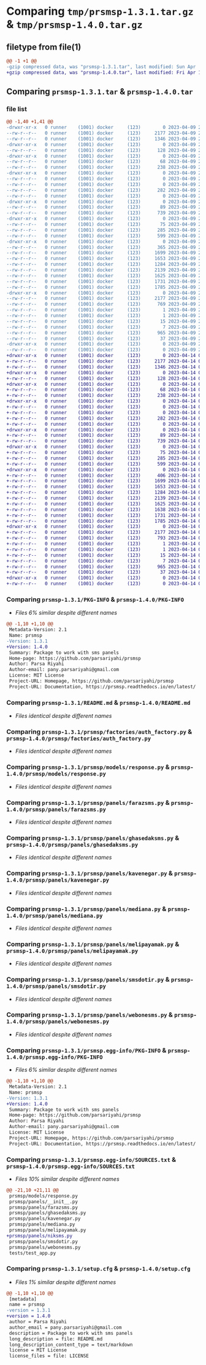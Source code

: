 # Comparing `tmp/prsmsp-1.3.1.tar.gz` & `tmp/prsmsp-1.4.0.tar.gz`

## filetype from file(1)

```diff
@@ -1 +1 @@
-gzip compressed data, was "prsmsp-1.3.1.tar", last modified: Sun Apr  9 21:55:41 2023, max compression
+gzip compressed data, was "prsmsp-1.4.0.tar", last modified: Fri Apr 14 09:28:58 2023, max compression
```

## Comparing `prsmsp-1.3.1.tar` & `prsmsp-1.4.0.tar`

### file list

```diff
@@ -1,40 +1,41 @@
-drwxr-xr-x   0 runner    (1001) docker     (123)        0 2023-04-09 21:55:41.806903 prsmsp-1.3.1/
--rw-r--r--   0 runner    (1001) docker     (123)     2177 2023-04-09 21:55:41.806903 prsmsp-1.3.1/PKG-INFO
--rw-r--r--   0 runner    (1001) docker     (123)     1346 2023-04-09 21:55:30.000000 prsmsp-1.3.1/README.md
-drwxr-xr-x   0 runner    (1001) docker     (123)        0 2023-04-09 21:55:41.798903 prsmsp-1.3.1/prsmsp/
--rw-r--r--   0 runner    (1001) docker     (123)      128 2023-04-09 21:55:30.000000 prsmsp-1.3.1/prsmsp/__init__.py
-drwxr-xr-x   0 runner    (1001) docker     (123)        0 2023-04-09 21:55:41.802903 prsmsp-1.3.1/prsmsp/abstracts/
--rw-r--r--   0 runner    (1001) docker     (123)       68 2023-04-09 21:55:30.000000 prsmsp-1.3.1/prsmsp/abstracts/__init__.py
--rw-r--r--   0 runner    (1001) docker     (123)      238 2023-04-09 21:55:30.000000 prsmsp-1.3.1/prsmsp/abstracts/abcpanel.py
-drwxr-xr-x   0 runner    (1001) docker     (123)        0 2023-04-09 21:55:41.802903 prsmsp-1.3.1/prsmsp/exceptions/
--rw-r--r--   0 runner    (1001) docker     (123)        0 2023-04-09 21:55:30.000000 prsmsp-1.3.1/prsmsp/exceptions/__init__.py
--rw-r--r--   0 runner    (1001) docker     (123)        0 2023-04-09 21:55:30.000000 prsmsp-1.3.1/prsmsp/exceptions/abstracts.py
--rw-r--r--   0 runner    (1001) docker     (123)      282 2023-04-09 21:55:30.000000 prsmsp-1.3.1/prsmsp/exceptions/models.py
--rw-r--r--   0 runner    (1001) docker     (123)        0 2023-04-09 21:55:30.000000 prsmsp-1.3.1/prsmsp/exceptions/panels.py
-drwxr-xr-x   0 runner    (1001) docker     (123)        0 2023-04-09 21:55:41.802903 prsmsp-1.3.1/prsmsp/factories/
--rw-r--r--   0 runner    (1001) docker     (123)       89 2023-04-09 21:55:30.000000 prsmsp-1.3.1/prsmsp/factories/__init__.py
--rw-r--r--   0 runner    (1001) docker     (123)      739 2023-04-09 21:55:30.000000 prsmsp-1.3.1/prsmsp/factories/auth_factory.py
-drwxr-xr-x   0 runner    (1001) docker     (123)        0 2023-04-09 21:55:41.802903 prsmsp-1.3.1/prsmsp/models/
--rw-r--r--   0 runner    (1001) docker     (123)       75 2023-04-09 21:55:30.000000 prsmsp-1.3.1/prsmsp/models/__init__.py
--rw-r--r--   0 runner    (1001) docker     (123)      285 2023-04-09 21:55:30.000000 prsmsp-1.3.1/prsmsp/models/auth.py
--rw-r--r--   0 runner    (1001) docker     (123)      599 2023-04-09 21:55:30.000000 prsmsp-1.3.1/prsmsp/models/response.py
-drwxr-xr-x   0 runner    (1001) docker     (123)        0 2023-04-09 21:55:41.806903 prsmsp-1.3.1/prsmsp/panels/
--rw-r--r--   0 runner    (1001) docker     (123)      365 2023-04-09 21:55:30.000000 prsmsp-1.3.1/prsmsp/panels/__init__.py
--rw-r--r--   0 runner    (1001) docker     (123)     1699 2023-04-09 21:55:30.000000 prsmsp-1.3.1/prsmsp/panels/farazsms.py
--rw-r--r--   0 runner    (1001) docker     (123)     1653 2023-04-09 21:55:30.000000 prsmsp-1.3.1/prsmsp/panels/ghasedaksms.py
--rw-r--r--   0 runner    (1001) docker     (123)     1284 2023-04-09 21:55:30.000000 prsmsp-1.3.1/prsmsp/panels/kavenegar.py
--rw-r--r--   0 runner    (1001) docker     (123)     2139 2023-04-09 21:55:30.000000 prsmsp-1.3.1/prsmsp/panels/mediana.py
--rw-r--r--   0 runner    (1001) docker     (123)     1625 2023-04-09 21:55:30.000000 prsmsp-1.3.1/prsmsp/panels/melipayamak.py
--rw-r--r--   0 runner    (1001) docker     (123)     1731 2023-04-09 21:55:30.000000 prsmsp-1.3.1/prsmsp/panels/smsdotir.py
--rw-r--r--   0 runner    (1001) docker     (123)     1785 2023-04-09 21:55:30.000000 prsmsp-1.3.1/prsmsp/panels/webonesms.py
-drwxr-xr-x   0 runner    (1001) docker     (123)        0 2023-04-09 21:55:41.802903 prsmsp-1.3.1/prsmsp.egg-info/
--rw-r--r--   0 runner    (1001) docker     (123)     2177 2023-04-09 21:55:41.000000 prsmsp-1.3.1/prsmsp.egg-info/PKG-INFO
--rw-r--r--   0 runner    (1001) docker     (123)      769 2023-04-09 21:55:41.000000 prsmsp-1.3.1/prsmsp.egg-info/SOURCES.txt
--rw-r--r--   0 runner    (1001) docker     (123)        1 2023-04-09 21:55:41.000000 prsmsp-1.3.1/prsmsp.egg-info/dependency_links.txt
--rw-r--r--   0 runner    (1001) docker     (123)        1 2023-04-09 21:55:41.000000 prsmsp-1.3.1/prsmsp.egg-info/not-zip-safe
--rw-r--r--   0 runner    (1001) docker     (123)       15 2023-04-09 21:55:41.000000 prsmsp-1.3.1/prsmsp.egg-info/requires.txt
--rw-r--r--   0 runner    (1001) docker     (123)        7 2023-04-09 21:55:41.000000 prsmsp-1.3.1/prsmsp.egg-info/top_level.txt
--rw-r--r--   0 runner    (1001) docker     (123)      965 2023-04-09 21:55:41.806903 prsmsp-1.3.1/setup.cfg
--rw-r--r--   0 runner    (1001) docker     (123)       37 2023-04-09 21:55:30.000000 prsmsp-1.3.1/setup.py
-drwxr-xr-x   0 runner    (1001) docker     (123)        0 2023-04-09 21:55:41.806903 prsmsp-1.3.1/tests/
--rw-r--r--   0 runner    (1001) docker     (123)        0 2023-04-09 21:55:30.000000 prsmsp-1.3.1/tests/test_app.py
+drwxr-xr-x   0 runner    (1001) docker     (123)        0 2023-04-14 09:28:58.336466 prsmsp-1.4.0/
+-rw-r--r--   0 runner    (1001) docker     (123)     2177 2023-04-14 09:28:58.336466 prsmsp-1.4.0/PKG-INFO
+-rw-r--r--   0 runner    (1001) docker     (123)     1346 2023-04-14 09:28:47.000000 prsmsp-1.4.0/README.md
+drwxr-xr-x   0 runner    (1001) docker     (123)        0 2023-04-14 09:28:58.332466 prsmsp-1.4.0/prsmsp/
+-rw-r--r--   0 runner    (1001) docker     (123)      128 2023-04-14 09:28:47.000000 prsmsp-1.4.0/prsmsp/__init__.py
+drwxr-xr-x   0 runner    (1001) docker     (123)        0 2023-04-14 09:28:58.336466 prsmsp-1.4.0/prsmsp/abstracts/
+-rw-r--r--   0 runner    (1001) docker     (123)       68 2023-04-14 09:28:47.000000 prsmsp-1.4.0/prsmsp/abstracts/__init__.py
+-rw-r--r--   0 runner    (1001) docker     (123)      238 2023-04-14 09:28:47.000000 prsmsp-1.4.0/prsmsp/abstracts/abcpanel.py
+drwxr-xr-x   0 runner    (1001) docker     (123)        0 2023-04-14 09:28:58.336466 prsmsp-1.4.0/prsmsp/exceptions/
+-rw-r--r--   0 runner    (1001) docker     (123)        0 2023-04-14 09:28:47.000000 prsmsp-1.4.0/prsmsp/exceptions/__init__.py
+-rw-r--r--   0 runner    (1001) docker     (123)        0 2023-04-14 09:28:47.000000 prsmsp-1.4.0/prsmsp/exceptions/abstracts.py
+-rw-r--r--   0 runner    (1001) docker     (123)      282 2023-04-14 09:28:47.000000 prsmsp-1.4.0/prsmsp/exceptions/models.py
+-rw-r--r--   0 runner    (1001) docker     (123)        0 2023-04-14 09:28:47.000000 prsmsp-1.4.0/prsmsp/exceptions/panels.py
+drwxr-xr-x   0 runner    (1001) docker     (123)        0 2023-04-14 09:28:58.336466 prsmsp-1.4.0/prsmsp/factories/
+-rw-r--r--   0 runner    (1001) docker     (123)       89 2023-04-14 09:28:47.000000 prsmsp-1.4.0/prsmsp/factories/__init__.py
+-rw-r--r--   0 runner    (1001) docker     (123)      739 2023-04-14 09:28:47.000000 prsmsp-1.4.0/prsmsp/factories/auth_factory.py
+drwxr-xr-x   0 runner    (1001) docker     (123)        0 2023-04-14 09:28:58.336466 prsmsp-1.4.0/prsmsp/models/
+-rw-r--r--   0 runner    (1001) docker     (123)       75 2023-04-14 09:28:47.000000 prsmsp-1.4.0/prsmsp/models/__init__.py
+-rw-r--r--   0 runner    (1001) docker     (123)      285 2023-04-14 09:28:47.000000 prsmsp-1.4.0/prsmsp/models/auth.py
+-rw-r--r--   0 runner    (1001) docker     (123)      599 2023-04-14 09:28:47.000000 prsmsp-1.4.0/prsmsp/models/response.py
+drwxr-xr-x   0 runner    (1001) docker     (123)        0 2023-04-14 09:28:58.336466 prsmsp-1.4.0/prsmsp/panels/
+-rw-r--r--   0 runner    (1001) docker     (123)      406 2023-04-14 09:28:47.000000 prsmsp-1.4.0/prsmsp/panels/__init__.py
+-rw-r--r--   0 runner    (1001) docker     (123)     1699 2023-04-14 09:28:47.000000 prsmsp-1.4.0/prsmsp/panels/farazsms.py
+-rw-r--r--   0 runner    (1001) docker     (123)     1653 2023-04-14 09:28:47.000000 prsmsp-1.4.0/prsmsp/panels/ghasedaksms.py
+-rw-r--r--   0 runner    (1001) docker     (123)     1284 2023-04-14 09:28:47.000000 prsmsp-1.4.0/prsmsp/panels/kavenegar.py
+-rw-r--r--   0 runner    (1001) docker     (123)     2139 2023-04-14 09:28:47.000000 prsmsp-1.4.0/prsmsp/panels/mediana.py
+-rw-r--r--   0 runner    (1001) docker     (123)     1625 2023-04-14 09:28:47.000000 prsmsp-1.4.0/prsmsp/panels/melipayamak.py
+-rw-r--r--   0 runner    (1001) docker     (123)     1638 2023-04-14 09:28:47.000000 prsmsp-1.4.0/prsmsp/panels/niksms.py
+-rw-r--r--   0 runner    (1001) docker     (123)     1731 2023-04-14 09:28:47.000000 prsmsp-1.4.0/prsmsp/panels/smsdotir.py
+-rw-r--r--   0 runner    (1001) docker     (123)     1785 2023-04-14 09:28:47.000000 prsmsp-1.4.0/prsmsp/panels/webonesms.py
+drwxr-xr-x   0 runner    (1001) docker     (123)        0 2023-04-14 09:28:58.336466 prsmsp-1.4.0/prsmsp.egg-info/
+-rw-r--r--   0 runner    (1001) docker     (123)     2177 2023-04-14 09:28:58.000000 prsmsp-1.4.0/prsmsp.egg-info/PKG-INFO
+-rw-r--r--   0 runner    (1001) docker     (123)      793 2023-04-14 09:28:58.000000 prsmsp-1.4.0/prsmsp.egg-info/SOURCES.txt
+-rw-r--r--   0 runner    (1001) docker     (123)        1 2023-04-14 09:28:58.000000 prsmsp-1.4.0/prsmsp.egg-info/dependency_links.txt
+-rw-r--r--   0 runner    (1001) docker     (123)        1 2023-04-14 09:28:58.000000 prsmsp-1.4.0/prsmsp.egg-info/not-zip-safe
+-rw-r--r--   0 runner    (1001) docker     (123)       15 2023-04-14 09:28:58.000000 prsmsp-1.4.0/prsmsp.egg-info/requires.txt
+-rw-r--r--   0 runner    (1001) docker     (123)        7 2023-04-14 09:28:58.000000 prsmsp-1.4.0/prsmsp.egg-info/top_level.txt
+-rw-r--r--   0 runner    (1001) docker     (123)      965 2023-04-14 09:28:58.336466 prsmsp-1.4.0/setup.cfg
+-rw-r--r--   0 runner    (1001) docker     (123)       37 2023-04-14 09:28:47.000000 prsmsp-1.4.0/setup.py
+drwxr-xr-x   0 runner    (1001) docker     (123)        0 2023-04-14 09:28:58.336466 prsmsp-1.4.0/tests/
+-rw-r--r--   0 runner    (1001) docker     (123)        0 2023-04-14 09:28:47.000000 prsmsp-1.4.0/tests/test_app.py
```

### Comparing `prsmsp-1.3.1/PKG-INFO` & `prsmsp-1.4.0/PKG-INFO`

 * *Files 6% similar despite different names*

```diff
@@ -1,10 +1,10 @@
 Metadata-Version: 2.1
 Name: prsmsp
-Version: 1.3.1
+Version: 1.4.0
 Summary: Package to work with sms panels
 Home-page: https://github.com/parsariyahi/prsmsp
 Author: Parsa Riyahi
 Author-email: pany.parsariyahi@gmail.com
 License: MIT License
 Project-URL: Homepage, https://github.com/parsariyahi/prsmsp
 Project-URL: Documentation, https://prsmsp.readthedocs.io/en/latest/
```

### Comparing `prsmsp-1.3.1/README.md` & `prsmsp-1.4.0/README.md`

 * *Files identical despite different names*

### Comparing `prsmsp-1.3.1/prsmsp/factories/auth_factory.py` & `prsmsp-1.4.0/prsmsp/factories/auth_factory.py`

 * *Files identical despite different names*

### Comparing `prsmsp-1.3.1/prsmsp/models/response.py` & `prsmsp-1.4.0/prsmsp/models/response.py`

 * *Files identical despite different names*

### Comparing `prsmsp-1.3.1/prsmsp/panels/farazsms.py` & `prsmsp-1.4.0/prsmsp/panels/farazsms.py`

 * *Files identical despite different names*

### Comparing `prsmsp-1.3.1/prsmsp/panels/ghasedaksms.py` & `prsmsp-1.4.0/prsmsp/panels/ghasedaksms.py`

 * *Files identical despite different names*

### Comparing `prsmsp-1.3.1/prsmsp/panels/kavenegar.py` & `prsmsp-1.4.0/prsmsp/panels/kavenegar.py`

 * *Files identical despite different names*

### Comparing `prsmsp-1.3.1/prsmsp/panels/mediana.py` & `prsmsp-1.4.0/prsmsp/panels/mediana.py`

 * *Files identical despite different names*

### Comparing `prsmsp-1.3.1/prsmsp/panels/melipayamak.py` & `prsmsp-1.4.0/prsmsp/panels/melipayamak.py`

 * *Files identical despite different names*

### Comparing `prsmsp-1.3.1/prsmsp/panels/smsdotir.py` & `prsmsp-1.4.0/prsmsp/panels/smsdotir.py`

 * *Files identical despite different names*

### Comparing `prsmsp-1.3.1/prsmsp/panels/webonesms.py` & `prsmsp-1.4.0/prsmsp/panels/webonesms.py`

 * *Files identical despite different names*

### Comparing `prsmsp-1.3.1/prsmsp.egg-info/PKG-INFO` & `prsmsp-1.4.0/prsmsp.egg-info/PKG-INFO`

 * *Files 6% similar despite different names*

```diff
@@ -1,10 +1,10 @@
 Metadata-Version: 2.1
 Name: prsmsp
-Version: 1.3.1
+Version: 1.4.0
 Summary: Package to work with sms panels
 Home-page: https://github.com/parsariyahi/prsmsp
 Author: Parsa Riyahi
 Author-email: pany.parsariyahi@gmail.com
 License: MIT License
 Project-URL: Homepage, https://github.com/parsariyahi/prsmsp
 Project-URL: Documentation, https://prsmsp.readthedocs.io/en/latest/
```

### Comparing `prsmsp-1.3.1/prsmsp.egg-info/SOURCES.txt` & `prsmsp-1.4.0/prsmsp.egg-info/SOURCES.txt`

 * *Files 10% similar despite different names*

```diff
@@ -21,10 +21,11 @@
 prsmsp/models/response.py
 prsmsp/panels/__init__.py
 prsmsp/panels/farazsms.py
 prsmsp/panels/ghasedaksms.py
 prsmsp/panels/kavenegar.py
 prsmsp/panels/mediana.py
 prsmsp/panels/melipayamak.py
+prsmsp/panels/niksms.py
 prsmsp/panels/smsdotir.py
 prsmsp/panels/webonesms.py
 tests/test_app.py
```

### Comparing `prsmsp-1.3.1/setup.cfg` & `prsmsp-1.4.0/setup.cfg`

 * *Files 1% similar despite different names*

```diff
@@ -1,10 +1,10 @@
 [metadata]
 name = prsmsp
-version = 1.3.1
+version = 1.4.0
 author = Parsa Riyahi
 author_email = pany.parsariyahi@gmail.com
 description = Package to work with sms panels
 long_description = file: README.md
 long_description_content_type = text/markdown
 license = MIT License
 license_files = file: LICENSE
```

